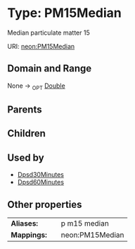 
# Type: PM15Median


Median particulate matter 15

URI: [neon:PM15Median](https://data.neonscience.org/PM15Median)


## Domain and Range

None ->  <sub>OPT</sub> [Double](types/Double.md)

## Parents


## Children


## Used by

 * [Dpsd30Minutes](Dpsd30Minutes.md)
 * [Dpsd60Minutes](Dpsd60Minutes.md)

## Other properties

|  |  |  |
| --- | --- | --- |
| **Aliases:** | | p m15 median |
| **Mappings:** | | neon:PM15Median |

